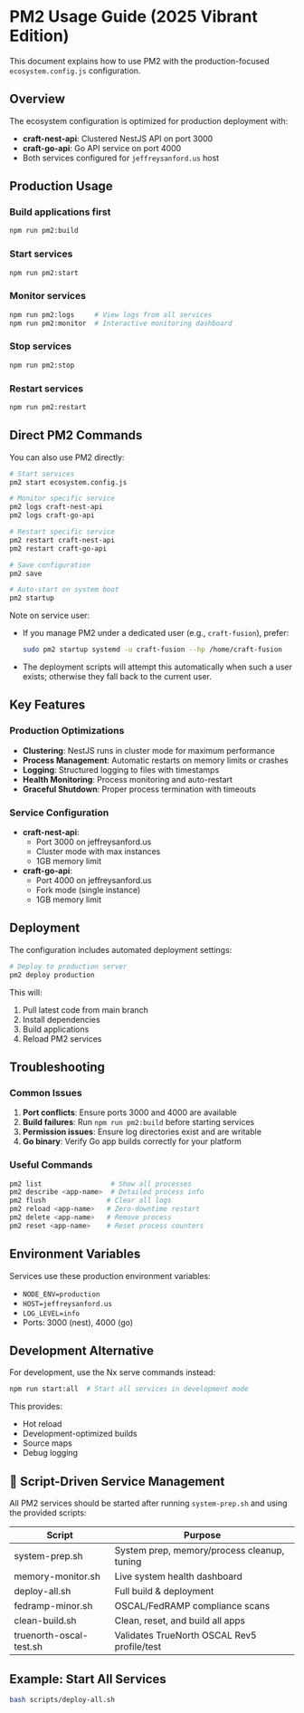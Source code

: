 # PM2 Usage Guide (2025 Vibrant Edition)

This document explains how to use PM2 with the production-focused `ecosystem.config.js` configuration.

## Overview

The ecosystem configuration is optimized for production deployment with:

- **craft-nest-api**: Clustered NestJS API on port 3000
- **craft-go-api**: Go API service on port 4000
- Both services configured for `jeffreysanford.us` host

## Production Usage

### Build applications first

```bash
npm run pm2:build
```

### Start services

```bash
npm run pm2:start
```

### Monitor services

```bash
npm run pm2:logs     # View logs from all services
npm run pm2:monitor  # Interactive monitoring dashboard
```

### Stop services

```bash
npm run pm2:stop
```

### Restart services

```bash
npm run pm2:restart
```

## Direct PM2 Commands

You can also use PM2 directly:

```bash
# Start services
pm2 start ecosystem.config.js

# Monitor specific service
pm2 logs craft-nest-api
pm2 logs craft-go-api

# Restart specific service
pm2 restart craft-nest-api
pm2 restart craft-go-api

# Save configuration
pm2 save

# Auto-start on system boot
pm2 startup
```

Note on service user:

- If you manage PM2 under a dedicated user (e.g., `craft-fusion`), prefer:

  ```bash
  sudo pm2 startup systemd -u craft-fusion --hp /home/craft-fusion
  ```

- The deployment scripts will attempt this automatically when such a user exists; otherwise they fall back to the current user.

## Key Features

### Production Optimizations

- **Clustering**: NestJS runs in cluster mode for maximum performance
- **Process Management**: Automatic restarts on memory limits or crashes
- **Logging**: Structured logging to files with timestamps
- **Health Monitoring**: Process monitoring and auto-restart
- **Graceful Shutdown**: Proper process termination with timeouts

### Service Configuration

- **craft-nest-api**:
  - Port 3000 on jeffreysanford.us
  - Cluster mode with max instances
  - 1GB memory limit
- **craft-go-api**:
  - Port 4000 on jeffreysanford.us
  - Fork mode (single instance)
  - 1GB memory limit

## Deployment

The configuration includes automated deployment settings:

```bash
# Deploy to production server
pm2 deploy production
```

This will:

1. Pull latest code from main branch
2. Install dependencies
3. Build applications
4. Reload PM2 services

## Troubleshooting

### Common Issues

1. **Port conflicts**: Ensure ports 3000 and 4000 are available
2. **Build failures**: Run `npm run pm2:build` before starting services
3. **Permission issues**: Ensure log directories exist and are writable
4. **Go binary**: Verify Go app builds correctly for your platform

### Useful Commands

```bash
pm2 list                 # Show all processes
pm2 describe <app-name>  # Detailed process info
pm2 flush               # Clear all logs
pm2 reload <app-name>   # Zero-downtime restart
pm2 delete <app-name>   # Remove process
pm2 reset <app-name>    # Reset process counters
```

## Environment Variables

Services use these production environment variables:

- `NODE_ENV=production`
- `HOST=jeffreysanford.us`
- `LOG_LEVEL=info`
- Ports: 3000 (nest), 4000 (go)

## Development Alternative

For development, use the Nx serve commands instead:

```bash
npm run start:all  # Start all services in development mode
```

This provides:

- Hot reload
- Development-optimized builds
- Source maps
- Debug logging

## 🚦 Script-Driven Service Management

All PM2 services should be started after running `system-prep.sh` and using the provided scripts:

| Script                  | Purpose                                      |
|-------------------------|----------------------------------------------|
| system-prep.sh          | System prep, memory/process cleanup, tuning  |
| memory-monitor.sh       | Live system health dashboard                 |
| deploy-all.sh           | Full build & deployment                      |
| fedramp-minor.sh        | OSCAL/FedRAMP compliance scans               |
| clean-build.sh          | Clean, reset, and build all apps             |
| truenorth-oscal-test.sh   | Validates TrueNorth OSCAL Rev5 profile/test         |

## Example: Start All Services

```bash
bash scripts/deploy-all.sh
```
